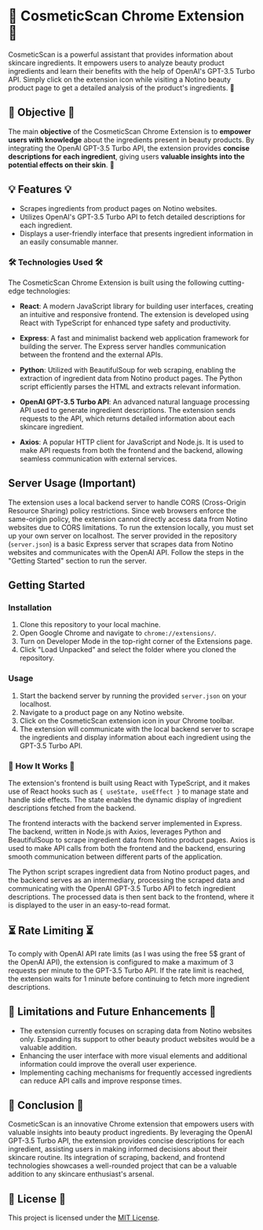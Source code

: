 # 💄 CosmeticScan Chrome Extension 💄

CosmeticScan is a powerful assistant that provides information about skincare ingredients. It empowers users to analyze beauty product ingredients and learn their benefits with the help of OpenAI's GPT-3.5 Turbo API. Simply click on the extension icon while visiting a Notino beauty product page to get a detailed analysis of the product's ingredients. 🧴

## 🚀 Objective 🚀

The main **objective** of the CosmeticScan Chrome Extension is to **empower users with knowledge** about the ingredients present in beauty products. By integrating the OpenAI GPT-3.5 Turbo API, the extension provides **concise descriptions for each ingredient**, giving users **valuable insights into the potential effects on their skin**. 🌟

## 💡 Features 💡

- Scrapes ingredients from product pages on Notino websites.
- Utilizes OpenAI's GPT-3.5 Turbo API to fetch detailed descriptions for each ingredient.
- Displays a user-friendly interface that presents ingredient information in an easily consumable manner.

### 🛠️ Technologies Used 🛠️

The CosmeticScan Chrome Extension is built using the following cutting-edge technologies:

- **React**: A modern JavaScript library for building user interfaces, creating an intuitive and responsive frontend. The extension is developed using React with TypeScript for enhanced type safety and productivity.

- **Express**: A fast and minimalist backend web application framework for building the server. The Express server handles communication between the frontend and the external APIs.

- **Python**: Utilized with BeautifulSoup for web scraping, enabling the extraction of ingredient data from Notino product pages. The Python script efficiently parses the HTML and extracts relevant information.

- **OpenAI GPT-3.5 Turbo API**: An advanced natural language processing API used to generate ingredient descriptions. The extension sends requests to the API, which returns detailed information about each skincare ingredient.

- **Axios**: A popular HTTP client for JavaScript and Node.js. It is used to make API requests from both the frontend and the backend, allowing seamless communication with external services.

## Server Usage (Important)

The extension uses a local backend server to handle CORS (Cross-Origin Resource Sharing) policy restrictions. Since web browsers enforce the same-origin policy, the extension cannot directly access data from Notino websites due to CORS limitations. To run the extension locally, you must set up your own server on localhost. The server provided in the repository (`server.json`) is a basic Express server that scrapes data from Notino websites and communicates with the OpenAI API. Follow the steps in the "Getting Started" section to run the server.

## Getting Started

### Installation

1. Clone this repository to your local machine.
2. Open Google Chrome and navigate to `chrome://extensions/`.
3. Turn on Developer Mode in the top-right corner of the Extensions page.
4. Click "Load Unpacked" and select the folder where you cloned the repository.

### Usage

1. Start the backend server by running the provided `server.json` on your localhost.
2. Navigate to a product page on any Notino website.
3. Click on the CosmeticScan extension icon in your Chrome toolbar.
4. The extension will communicate with the local backend server to scrape the ingredients and display information about each ingredient using the GPT-3.5 Turbo API.

### 🤖 How It Works 🤖

The extension's frontend is built using React with TypeScript, and it makes use of React hooks such as `{ useState, useEffect }` to manage state and handle side effects. The state enables the dynamic display of ingredient descriptions fetched from the backend.

The frontend interacts with the backend server implemented in Express. The backend, written in Node.js with Axios, leverages Python and BeautifulSoup to scrape ingredient data from Notino product pages. Axios is used to make API calls from both the frontend and the backend, ensuring smooth communication between different parts of the application.

The Python script scrapes ingredient data from Notino product pages, and the backend serves as an intermediary, processing the scraped data and communicating with the OpenAI GPT-3.5 Turbo API to fetch ingredient descriptions. The processed data is then sent back to the frontend, where it is displayed to the user in an easy-to-read format.

## ⏳ Rate Limiting ⏳

To comply with OpenAI API rate limits (as I was using the free 5$ grant of the OpenAI API), the extension is configured to make a maximum of 3 requests per minute to the GPT-3.5 Turbo API. If the rate limit is reached, the extension waits for 1 minute before continuing to fetch more ingredient descriptions.

## 🚀 Limitations and Future Enhancements 🚀

- The extension currently focuses on scraping data from Notino websites only. Expanding its support to other beauty product websites would be a valuable addition.
- Enhancing the user interface with more visual elements and additional information could improve the overall user experience.
- Implementing caching mechanisms for frequently accessed ingredients can reduce API calls and improve response times.

## 🎉 Conclusion 🎉

CosmeticScan is an innovative Chrome extension that empowers users with valuable insights into beauty product ingredients. By leveraging the OpenAI GPT-3.5 Turbo API, the extension provides concise descriptions for each ingredient, assisting users in making informed decisions about their skincare routine. Its integration of scraping, backend, and frontend technologies showcases a well-rounded project that can be a valuable addition to any skincare enthusiast's arsenal.

## 📜 License 📜

This project is licensed under the [MIT License](LICENSE).

